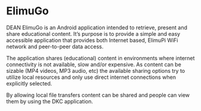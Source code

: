 # ElimuGo 

DEAN ElimuGo is an Android application intended to retrieve, present and share  educational content. It’s purpose is to provide a simple and easy accessible application that provides both Internet based, ElimuPi WiFi network and peer-to-peer data access.  

The application shares (educational) content in environments where internet connectivity is not available, slow and/or expensive. As content can be sizable (MP4 videos, MP3 audio, etc) the available sharing options try to utilize local resources and only use direct internet connections when explicitly selected. 

By allowing local file transfers content can be shared and people can view them by using the DKC application. 

